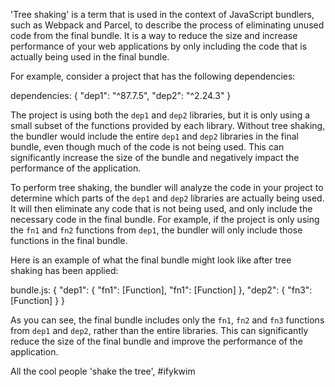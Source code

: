 'Tree shaking' is a term that is used in the context of JavaScript bundlers, such as Webpack and Parcel, to describe the process of eliminating unused code from the final bundle. It is a way to reduce the size and increase performance of your web applications by only including the code that is actually being used in the final bundle.

For example, consider a project that has the following dependencies:

dependencies: {
"dep1": "^87.7.5",
"dep2": "^2.24.3"
}

The project is using both the `dep1` and `dep2` libraries, but it is only using a small subset of the functions provided by each library. Without tree shaking, the bundler would include the entire `dep1` and `dep2` libraries in the final bundle, even though much of the code is not being used. This can significantly increase the size of the bundle and negatively impact the performance of the application.

To perform tree shaking, the bundler will analyze the code in your project to determine which parts of the `dep1` and `dep2` libraries are actually being used. It will then eliminate any code that is not being used, and only include the necessary code in the final bundle. For example, if the project is only using the `fn1` and `fn2` functions from `dep1`, the bundler will only include those functions in the final bundle.

Here is an example of what the final bundle might look like after tree shaking has been applied:

bundle.js: {
"dep1": {
"fn1": [Function],
"fn1": [Function]
},
"dep2": {
"fn3": [Function]
}
}

As you can see, the final bundle includes only the `fn1`, `fn2` and `fn3` functions from `dep1` and `dep2`, rather than the entire libraries. This can significantly reduce the size of the final bundle and improve the performance of the application.

All the cool people 'shake the tree', #ifykwim

